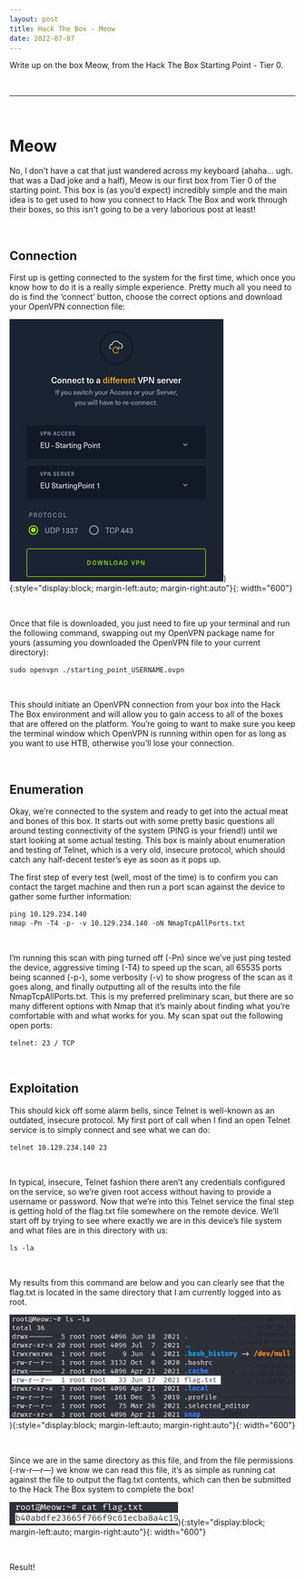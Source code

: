 ```yaml
---
layout: post
title: Hack The Box - Meow
date: 2022-07-07
---
```


Write up on the box Meow, from the Hack The Box Starting Point - Tier 0.

&nbsp;

---

&nbsp;

# Meow

No, I don’t have a cat that just wandered across my keyboard (ahaha… ugh. that was a Dad joke and a half), Meow is our first box from Tier 0 of the starting point. This box is (as you’d expect) incredibly simple and the main idea is to get used to how you connect to Hack The Box and work through their boxes, so this isn't going to be a very laborious post at least!

&nbsp;
&nbsp;

## Connection

First up is getting connected to the system for the first time, which once you know how to do it is a really simple experience. Pretty much all you need to do is find the ‘connect’ button, choose the correct options and download your OpenVPN connection file:

![VPN Connection](https://github.com/LeeDorning/LeeDorning.github.io/blob/main/images/Hack%20The%20Box%20-%20Meow/MeowVpnConnectiong.png?raw=true)){:style="display:block; margin-left:auto; margin-right:auto"}{: width="600"}

&nbsp;

Once that file is downloaded, you just need to fire up your terminal and run the following command, swapping out my OpenVPN package name for yours (assuming you downloaded the OpenVPN file to your current directory):

~~~
sudo openvpn ./starting_point_USERNAME.ovpn
~~~

&nbsp;

This should initiate an OpenVPN connection from your box into the Hack The Box environment and will allow you to gain access to all of the boxes that are offered on the platform. You’re going to want to make sure you keep the terminal window which OpenVPN is running within open for as long as you want to use HTB, otherwise you’ll lose your connection.

&nbsp;
&nbsp;

## Enumeration

Okay, we’re connected to the system and ready to get into the actual meat and bones of this box. It starts out with some pretty basic questions all around testing connectivity of the system (PING is your friend!) until we start looking at some actual testing. This box is mainly about enumeration and testing of Telnet, which is a very old, insecure protocol, which should catch any half-decent tester’s eye as soon as it pops up. 

The first step of every test (well, most of the time) is to confirm you can contact the target machine and then run a port scan against the device to gather some further information:

~~~
ping 10.129.234.140
nmap -Pn -T4 -p- -v 10.129.234.140 -oN NmapTcpAllPorts.txt
~~~

&nbsp;

I’m running this scan with ping turned off (-Pn) since we’ve just ping tested the device, aggressive timing (-T4) to speed up the scan, all 65535 ports being scanned (-p-), some verbosity (-v) to show progress of the scan as it goes along, and finally outputting all of the results into the file NmapTcpAllPorts.txt. This is my preferred preliminary scan, but there are so many different options with Nmap that it’s mainly about finding what you’re comfortable with and what works for you. My scan spat out the following open ports:

~~~
telnet: 23 / TCP
~~~

&nbsp;
&nbsp;

## Exploitation

This should kick off some alarm bells, since Telnet is well-known as an outdated, insecure protocol. My first port of call when I find an open Telnet service is to simply connect and see what we can do:

~~~
telnet 10.129.234.140 23
~~~

&nbsp;

In typical, insecure, Telnet fashion there aren’t any credentials configured on the service, so we’re given root access without having to provide a username or password. Now that we’re into this Telnet service the final step is getting hold of the flag.txt file somewhere on the remote device. We’ll start off by trying to see where exactly we are in this device’s file system and what files are in this directory with us:

~~~
ls -la
~~~

&nbsp;

My results from this command are below and you can clearly see that the flag.txt is located in the same directory that I am currently logged into as root. 

![Ls -La Result](https://github.com/LeeDorning/LeeDorning.github.io/blob/main/images/Hack%20The%20Box%20-%20Meow/MeowLsLa.png?raw=true)){:style="display:block; margin-left:auto; margin-right:auto"}{: width="600"}

&nbsp;

Since we are in the same directory as this file, and from the file permissions (-rw-r—r—) we know we can read this file, it’s as simple as running cat against the file to output the flag.txt contents, which can then be submitted to the Hack The Box system to complete the box!

![Ls -La Result](https://github.com/LeeDorning/LeeDorning.github.io/blob/main/images/Hack%20The%20Box%20-%20Meow/MeowCatFlag.png?raw=true)){:style="display:block; margin-left:auto; margin-right:auto"}{: width="600"}

&nbsp;

Result!
